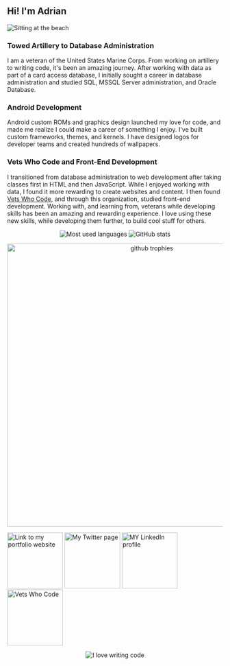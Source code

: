 ## Hi! I'm Adrian

![Sitting at the beach](https://github.com/usmcamgrimm/usmcamgrimm/blob/master/photo.jpg)

### Towed Artillery to Database Administration

I am a veteran of the United States Marine Corps. From working on artillery to writing code, it's been an amazing journey. After working with data as part of a card access database, I initially sought a career in database administration and studied SQL, MSSQL Server administration, and Oracle Database.

### Android Development

Android custom ROMs and graphics design launched my love for code, and made me realize I could make a career of something I enjoy. I've built custom frameworks, themes, and kernels. I have designed logos for developer teams and created hundreds of wallpapers.

### Vets Who Code and Front-End Development

I transitioned from database administration to web development after taking classes first in HTML and then JavaScript.  While I enjoyed working with data, I found it more rewarding to create websites and content. I then found [Vets Who Code](https://vetswhocode.io/), and through this organization, studied front-end development. Working with, and learning from, veterans while developing skills has been an amazing and rewarding experience. I love using these new skills, while developing them further, to build cool stuff for others.

<p align="center">

<img src="https://github-readme-stats.vercel.app/api/top-langs/?username=usmcamgrimm&layout=compact&hide=makefile&theme=nord" alt="Most used languages" />

<img src="https://github-readme-stats.vercel.app/api?username=usmcamgrimm&show_icons=true&count_private=true&hide=contribs,issues&theme=nord" alt="GitHub stats" />

</p>

<p align="center">

<img width="660" src="https://github-profile-trophy.vercel.app/?username=usmcamgrimm&margin-w=10&&rank=SECRET,SSS,SS,S,AAA,AA,A,B,C" alt="github trophies" />

</p>

<p width="660" align="center">

<a title="adriangrimm.com" href="https://adriangrimm.com"><img alt="Link to my portfolio website" src="https://raw.githubusercontent.com/usmcamgrimm/usmcamgrimm/master/icons/portfolio.png" width="130" /></a> <a title="Follow me on Twitter!" href="https://twitter.com/usmcamgrimm"><img alt="My Twitter page" src="https://raw.githubusercontent.com/usmcamgrimm/usmcamgrimm/master/icons/twitter.png" width="130" /></a> <a title="Connect with me on LinkedIn" href="https://www.linkedin.com/in/grimmam/"><img alt="MY LinkedIn profile" src="https://raw.githubusercontent.com/usmcamgrimm/usmcamgrimm/master/icons/linkedin.png" width="130" /></a> <a title="Vets Who Code" href="https://vetswhocode.io"><img alt="Vets Who Code" src="https://raw.githubusercontent.com/usmcamgrimm/usmcamgrimm/master/icons/vwc.png" width="130" /></a>

</p>

<p align="center">

<img src="https://github.com/usmcamgrimm/usmcamgrimm/blob/master/code.gif" alt="I love writing code" />

</p>
